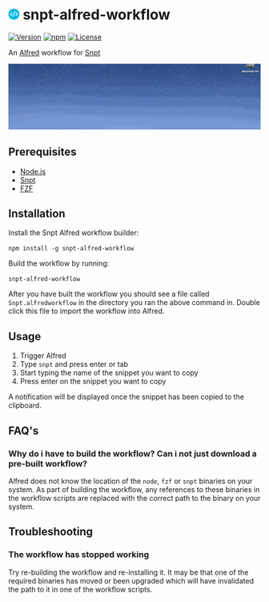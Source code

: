 # <img src="src/icon.png" height="22"> snpt-alfred-workflow

[![Version](https://img.shields.io/npm/v/snpt-alfred-workflow.svg?style=flat-square)](https://www.npmjs.com/package/snpt-alfred-workflow)
[![npm](https://img.shields.io/npm/dm/snpt-alfred-workflow.svg?style=flat-square)](https://www.npmjs.com/package/snpt-alfred-workflow)
[![License](https://img.shields.io/github/license/mike182uk/snpt-alfred-workflow.svg?style=flat-square)](https://www.npmjs.com/package/snpt-alfred-workflow)

An [Alfred](https://www.alfredapp.com/) workflow for [Snpt](https://github.com/mike182uk/snpt)

![](example.gif)

## Prerequisites

- [Node.js](https://nodejs.org/en/)
- [Snpt](https://github.com/mike182uk/snpt)
- [FZF](https://github.com/junegunn/fzf)

## Installation

Install the Snpt Alfred workflow builder:

```
npm install -g snpt-alfred-workflow
```

Build the workflow by running:

```
snpt-alfred-workflow
```

After you have built the workflow you should see a file called `Snpt.alfredworkflow` in the directory you ran the above command in. Double click this file to import the workflow into Alfred.

## Usage

1. Trigger Alfred
2. Type `snpt` and press enter or tab
3. Start typing the name of the snippet you want to copy
4. Press enter on the snippet you want to copy

A notification will be displayed once the snippet has been copied to the clipboard.

## FAQ's

### Why do i have to build the workflow? Can i not just download a pre-built workflow?

Alfred does not know the location of the `node`, `fzf` or `snpt` binaries on your system. As part of building the workflow, any references to these binaries in the workflow scripts are replaced with the correct path to the binary on your system.

## Troubleshooting

### The workflow has stopped working

Try re-building the workflow and re-installing it. It may be that one of the required binaries has moved or been upgraded which will have invalidated the path to it in one of the workflow scripts.
